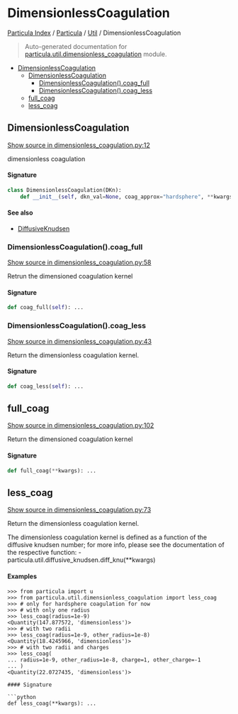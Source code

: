 # DimensionlessCoagulation

[Particula Index](../../README.md#particula-index) / [Particula](../index.md#particula) / [Util](./index.md#util) / DimensionlessCoagulation

> Auto-generated documentation for [particula.util.dimensionless_coagulation](../../../particula/util/dimensionless_coagulation.py) module.

- [DimensionlessCoagulation](#dimensionlesscoagulation)
  - [DimensionlessCoagulation](#dimensionlesscoagulation-1)
    - [DimensionlessCoagulation().coag_full](#dimensionlesscoagulation()coag_full)
    - [DimensionlessCoagulation().coag_less](#dimensionlesscoagulation()coag_less)
  - [full_coag](#full_coag)
  - [less_coag](#less_coag)

## DimensionlessCoagulation

[Show source in dimensionless_coagulation.py:12](../../../particula/util/dimensionless_coagulation.py#L12)

dimensionless coagulation

#### Signature

```python
class DimensionlessCoagulation(DKn):
    def __init__(self, dkn_val=None, coag_approx="hardsphere", **kwargs): ...
```

#### See also

- [DiffusiveKnudsen](./diffusive_knudsen.md#diffusiveknudsen)

### DimensionlessCoagulation().coag_full

[Show source in dimensionless_coagulation.py:58](../../../particula/util/dimensionless_coagulation.py#L58)

Retrun the dimensioned coagulation kernel

#### Signature

```python
def coag_full(self): ...
```

### DimensionlessCoagulation().coag_less

[Show source in dimensionless_coagulation.py:43](../../../particula/util/dimensionless_coagulation.py#L43)

Return the dimensionless coagulation kernel.

#### Signature

```python
def coag_less(self): ...
```



## full_coag

[Show source in dimensionless_coagulation.py:102](../../../particula/util/dimensionless_coagulation.py#L102)

Return the dimensioned coagulation kernel

#### Signature

```python
def full_coag(**kwargs): ...
```



## less_coag

[Show source in dimensionless_coagulation.py:73](../../../particula/util/dimensionless_coagulation.py#L73)

Return the dimensionless coagulation kernel.

The dimensionless coagulation kernel is defined as
a function of the diffusive knudsen number; for more info,
please see the documentation of the respective function:
    - particula.util.diffusive_knudsen.diff_knu(**kwargs)

#### Examples

```
>>> from particula import u
>>> from particula.util.dimensionless_coagulation import less_coag
>>> # only for hardsphere coagulation for now
>>> # with only one radius
>>> less_coag(radius=1e-9)
<Quantity(147.877572, 'dimensionless')>
>>> # with two radii
>>> less_coag(radius=1e-9, other_radius=1e-8)
<Quantity(18.4245966, 'dimensionless')>
>>> # with two radii and charges
>>> less_coag(
... radius=1e-9, other_radius=1e-8, charge=1, other_charge=-1
... )
<Quantity(22.0727435, 'dimensionless')>

#### Signature

```python
def less_coag(**kwargs): ...
```